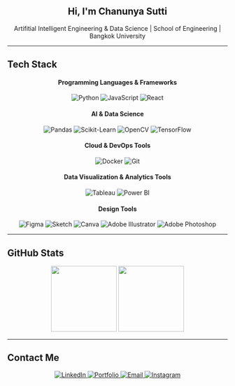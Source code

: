 <h2 align="center"> Hi, I'm Chanunya Sutti</h2>
<p align="center">Artifitial Intelligent Engineering & Data Science | School of Engineering | Bangkok University</p>

---

## Tech Stack

<h4 align="center"> Programming Languages & Frameworks</h4>
<p align="center">
  <img alt="Python" src="https://img.shields.io/badge/Python-3776AB?style=for-the-badge&logo=python&logoColor=white" />
  <img alt="JavaScript" src="https://img.shields.io/badge/JavaScript-F7DF1E?style=for-the-badge&logo=javascript&logoColor=black" />
  <img alt="React" src="https://img.shields.io/badge/React-61DAFB?style=for-the-badge&logo=react&logoColor=black" />
</p>

<h4 align="center">AI & Data Science</h4>
<p align="center">
  <img alt="Pandas" src="https://img.shields.io/badge/Pandas-150458?style=for-the-badge&logo=pandas&logoColor=white" />
  <img alt="Scikit-Learn" src="https://img.shields.io/badge/Scikit--Learn-F7931E?style=for-the-badge&logo=scikit-learn&logoColor=white" />
  <img alt="OpenCV" src="https://img.shields.io/badge/OpenCV-5C3EE8?style=for-the-badge&logo=opencv&logoColor=white" />
  <img alt="TensorFlow" src="https://img.shields.io/badge/TensorFlow-FF6F00?style=for-the-badge&logo=tensorflow&logoColor=white" />
</p>

<h4 align="center">Cloud & DevOps Tools</h4>
<p align="center">
  <img alt="Docker" src="https://img.shields.io/badge/Docker-2496ED?style=for-the-badge&logo=docker&logoColor=white" />
  <img alt="Git" src="https://img.shields.io/badge/Git-F05032?style=for-the-badge&logo=git&logoColor=white" />
</p>

<h4 align="center">Data Visualization & Analytics Tools</h4>
<p align="center">
  <img alt="Tableau" src="https://img.shields.io/badge/Tableau-E97627?style=for-the-badge&logo=tableau&logoColor=white" />
  <img alt="Power BI" src="https://img.shields.io/badge/Power%20BI-F2C811?style=for-the-badge&logo=powerbi&logoColor=black" />
</p>

<h4 align="center">Design Tools</h4>
<p align="center">
  <img alt="Figma" src="https://img.shields.io/badge/Figma-F24E1E?style=for-the-badge&logo=figma&logoColor=white" />
  <img alt="Sketch" src="https://img.shields.io/badge/Sketch-F7B500?style=for-the-badge&logo=sketch&logoColor=white" />
  <img alt="Canva" src="https://img.shields.io/badge/Canva-00C4CC?style=for-the-badge&logo=canva&logoColor=white" />
  <img alt="Adobe Illustrator" src="https://img.shields.io/badge/Adobe%20Illustrator-FF9A00?style=for-the-badge&logo=adobeillustrator&logoColor=white" />
  <img alt="Adobe Photoshop" src="https://img.shields.io/badge/Adobe%20Photoshop-31A8FF?style=for-the-badge&logo=adobephotoshop&logoColor=white" />
</p>

---

## GitHub Stats
<p align="center">
  <img src="https://github-readme-stats.vercel.app/api?username=CHANXYII&show_icons=true&theme=transparent" height="150" />
  <img src="https://github-readme-streak-stats.herokuapp.com/?user=CHANXYII&theme=transparent&hide_border=true" height="150" />
</p>

---

## Contact Me

<p align="center">
  <a href="https://www.linkedin.com/in/chanunya-sutt">
    <img alt="LinkedIn" 
         src="https://img.shields.io/badge/LinkedIn-0A66C2?style=for-the-badge&logo=linkedin&logoColor=white" />
  </a>
  <a href="YOUR_PORTFOLIO_URL_HERE" target="_blank" rel="noopener noreferrer">
    <img alt="Portfolio" 
         src="https://img.shields.io/badge/Portfolio-000000?style=for-the-badge&logo=about-dot-me&logoColor=white" />
  </a>
  <a href="mailto:chanunya.sutt@gmail.com">
    <img alt="Email" 
         src="https://img.shields.io/badge/Email-EA4335?style=for-the-badge&logo=gmail&logoColor=white" />
  </a>
  <a href="https://www.instagram.com/chanxyii">
    <img alt="Instagram" 
         src="https://img.shields.io/badge/Instagram-E4405F?style=for-the-badge&logo=instagram&logoColor=white" />
  </a>
</p>
